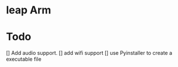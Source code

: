 # leap Arm

# Todo
[] Add audio support.
[] add wifi support
[] use Pyinstaller to create a executable file
